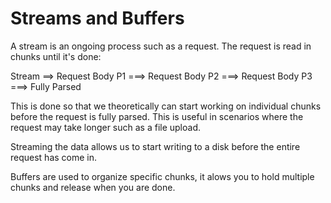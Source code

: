 # Streams and Buffers

A stream is an ongoing process such as a request. 
The request is read in chunks until it's done: 

Stream ==> Request Body P1 ===> Request Body P2 ===> Request Body P3 ===> Fully Parsed

This is done so that we theoretically can start working on individual chunks before the request is fully parsed.
This is useful in scenarios where the request may take longer such as a file upload.

Streaming the data allows us to start writing to a disk before the entire request has come in. 

Buffers are used to organize specific chunks, it alows you to hold multiple chunks and release when you are done. 

